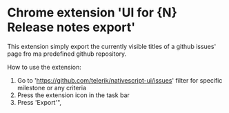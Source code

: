 # Chrome extension 'UI for {N} Release notes export'

This extension simply export the currently visible titles of a github issues' page fro ma predefined github repository. 

How to use the extension: 
1. Go to 'https://github.com/telerik/nativescript-ui/issues' filter for specific milestone or any criteria
2. Press the extension icon in the task bar
3. Press 'Export'",